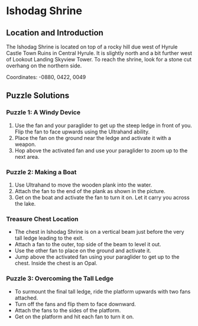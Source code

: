 # Ishodag Shrine

## Location and Introduction
The Ishodag Shrine is located on top of a rocky hill due west of Hyrule Castle Town Ruins in Central Hyrule. It is slightly north and a bit further west of Lookout Landing Skyview Tower. To reach the shrine, look for a stone cut overhang on the northern side.

Coordinates: -0880, 0422, 0049

## Puzzle Solutions

### Puzzle 1: A Windy Device
1. Use the fan and your paraglider to get up the steep ledge in front of you. Flip the fan to face upwards using the Ultrahand ability.
2. Place the fan on the ground near the ledge and activate it with a weapon.
3. Hop above the activated fan and use your paraglider to zoom up to the next area.

### Puzzle 2: Making a Boat
1. Use Ultrahand to move the wooden plank into the water.
2. Attach the fan to the end of the plank as shown in the picture.
3. Get on the boat and activate the fan to turn it on. Let it carry you across the lake.

### Treasure Chest Location
- The chest in Ishodag Shrine is on a vertical beam just before the very tall ledge leading to the exit.
- Attach a fan to the outer, top side of the beam to level it out.
- Use the other fan to place on the ground and activate it.
- Jump above the activated fan using your paraglider to get up to the chest. Inside the chest is an Opal.

### Puzzle 3: Overcoming the Tall Ledge
- To surmount the final tall ledge, ride the platform upwards with two fans attached.
- Turn off the fans and flip them to face downward.
- Attach the fans to the sides of the platform.
- Get on the platform and hit each fan to turn it on.

